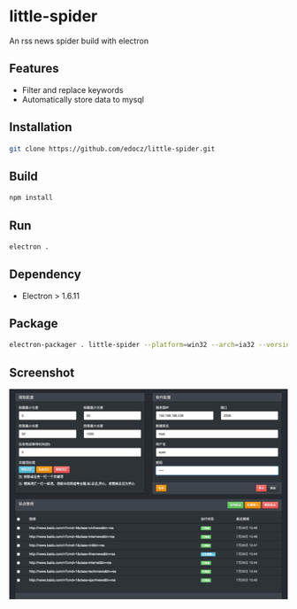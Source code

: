little-spider
======
An rss news spider build with electron

## Features
- Filter and replace keywords
- Automatically store data to mysql

## Installation
```bash
git clone https://github.com/edocz/little-spider.git
```
## Build
```bash
npm install
```
## Run
```bash
electron .
```
## Dependency
- Electron > 1.6.11
## Package
```bash
electron-packager . little-spider --platform=win32 --arch=ia32 --version=1.6.11 --out=release-builds  --version-string.CompanyName=SYSB --version-string.FileDescription=SYSB --version-string.ProductName=\"Little Spider\"
```
## Screenshot
![Sysb](https://raw.githubusercontent.com/edocz/little-spider/master/screenshot.png)
